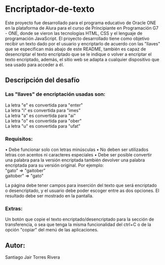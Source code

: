 # Encriptador-de-texto
Este proyecto fue desarrollado para el programa educativo de Oracle ONE en la plataforma de Alura para el curso de Principiante en Programación G7 - ONE, donde se vieron las tecnologías HTML, CSS y el lenguaje de programación JavaScript. El proyecto desarrollado tiene como objetivo recibir un texto dado por el usuario y encriptarlo de acuerdo con las "llaves" que se especifican más abajo de este README, también es capaz de desencriptar el texto encriptado que se le indique o volver a encriptar el texto encriptado, además, el sitio web se adapta a cualquier dispositivo que sea usado para acceder a él.

## Descripción del desafío
### Las "llaves" de encriptación usadas son:

La letra "e" es convertida para "enter"  
La letra "i" es convertida para "imes"  
La letra "a" es convertida para "ai"  
La letra "o" es convertida para "ober"  
La letra "u" es convertida para "ufat"  

### Requisitos:

• Debe funcionar solo con letras minúsculas
• No deben ser utilizados letras con acentos ni caracteres especiales
• Debe ser posible convertir una palabra para la versión encriptada también devolver una palabra encriptada para su versión original. Por ejemplo:  
"gato" => "gaitober"  
gaitober" => "gato"

La página debe tener campos para inserción del texto que será encriptado o desencriptado, y el usuario debe poder escoger entre as dos opciones. El resultado debe ser mostrado en la pantalla.

### Extras:
Un botón que copie el texto encriptado/desencriptado para la sección de transferencia, o sea que tenga la misma funcionalidad del ctrl+C o de la opción "copiar" del menú de las aplicaciones.

## Autor:
Santiago Jair Torres Rivera